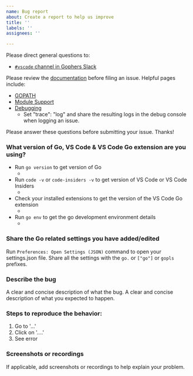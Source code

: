 ```yaml
---
name: Bug report
about: Create a report to help us improve
title: ''
labels: ''
assignees: ''

---
```


Please direct general questions to:
- [`#vscode` channel in Gophers Slack](https://invite.slack.golangbridge.org/messages/vscode)

Please review the [documentation](https://github.com/golang/vscode-go/tree/master/docs) before filing an issue.
Helpful pages include:
- [GOPATH](https://github.com/golang/vscode-go/tree/master/docs/GOPATH-in-the-VS-Code-Go-extension.md)
- [Module Support](https://github.com/golang/vscode-go/tree/master/docs/Go-modules-support-in-Visual-Studio-Code.md)
- [Debugging](https://github.com/golang/vscode-go/tree/master/docs/Debugging-Go-code-using-VS-Code.md)
	- Set "trace": "log" and share the resulting logs in the debug console when logging an issue.

Please answer these questions before submitting your issue. Thanks!

### What version of Go, VS Code & VS Code Go extension are you using?
- Run `go version` to get version of Go
	- <Paste go version here>
- Run `code -v` or `code-insiders -v` to get version of VS Code or VS Code Insiders
	- <Paste VS Code version here>
- Check your installed extensions to get the version of the VS Code Go extension 
	- <Paste Go extension version here>
- Run `go env` to get the go development environment details
	- <Paste the output here>

### Share the Go related settings you have added/edited

Run `Preferences: Open Settings (JSON)` command to open your settings.json file.
Share all the settings with the `go.` or `["go"]` or `gopls` prefixes.

### Describe the bug
A clear and concise description of what the bug.
A clear and concise description of what you expected to happen.

### Steps to reproduce the behavior:
1. Go to '...'
2. Click on '....'
3. See error

### Screenshots or recordings
If applicable, add screenshots or recordings to help explain your problem.